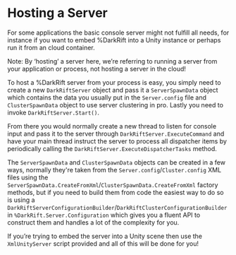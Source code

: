 # Hosting a Server
For some applications the basic console server might not fulfill all needs, for instance if you want to embed %DarkRift into a Unity instance or perhaps run it from an cloud container.

Note: By ‘hosting’ a server here, we’re referring to running a server from your application or process, not hosting a server in the cloud!

To host a %DarkRift server from your process is easy, you simply need to create a new `DarkRiftServer` object and pass it a `ServerSpawnData` object which contains the data you usually put in the `Server.config` file and `ClusterSpawnData` object to use server clustering in pro. Lastly you need to invoke `DarkRiftServer.Start()`.

From there you would normally create a new thread to listen for console input and pass it to the server through `DarkRiftServer.ExecuteCommand` and have your main thread instruct the server to process all dispatcher items by periodically calling the `DarkRiftServer.ExecuteDispatcherTasks` method.

The `ServerSpawnData` and `ClusterSpawnData` objects can be created in a few ways, normally they're taken from the `Server.config`/`Cluster.config` XML files using the `ServerSpawnData.CreateFromXml`/`ClusterSpawnData.CreateFromXml` factory methods, but if you need to build them from code the easiest way to do so is using a `DarkRiftServerConfigurationBuilder`/`DarkRiftClusterConfigurationBuilder` in `%DarkRift.Server.Configuration` which gives you a fluent API to construct them and handles a lot of the complexity for you.

If you’re trying to embed the server into a Unity scene then use the `XmlUnityServer` script provided and all of this will be done for you!

